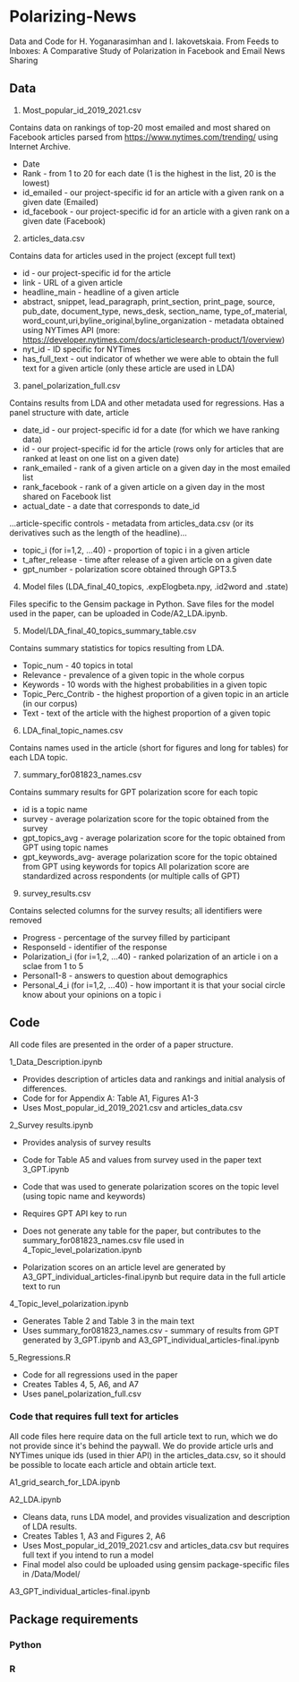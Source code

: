# Polarizing-News
Data and Code for H. Yoganarasimhan and I. Iakovetskaia. From Feeds to Inboxes: A Comparative Study of Polarization in
Facebook and Email News Sharing

## Data

1. Most_popular_id_2019_2021.csv 

Contains data on rankings of top-20 most emailed and most shared on Facebook articles parsed from https://www.nytimes.com/trending/ using Internet Archive.
- Date
- Rank - from 1 to 20 for each date (1 is the highest in the list, 20 is the lowest)
- id_emailed - our project-specific id for an article with a given rank on a given date (Emailed)
- id_facebook - our project-specific id for an article with a given rank on a given date (Facebook)

2. articles_data.csv

Contains data for articles used in the project (except full text)
- id - our project-specific id for the article
- link - URL of a given article
- headline_main - headline of a given article
- abstract, snippet, lead_paragraph, print_section, print_page, source, pub_date, document_type, news_desk, section_name, type_of_material, word_count,uri,byline_original,byline_organization - metadata obtained using NYTimes API (more: https://developer.nytimes.com/docs/articlesearch-product/1/overview)
- nyt_id - ID specific for NYTimes
- has_full_text - out indicator of whether we were able to obtain the full text for a given article (only these article are used in LDA)

3. panel_polarization_full.csv

Contains results from LDA and other metadata used for regressions. Has a panel structure with date, article
- date_id - our project-specific id for a date (for which we have ranking data)
- id - our project-specific id for the article (rows only for articles that are ranked at least on one list on a given date)
- rank_emailed - rank of a given article on a given day in the most emailed list 
- rank_facebook - rank of a given article on a given day in the most shared on Facebook list 
- actual_date - a date that corresponds to date_id

...article-specific controls - metadata from articles_data.csv (or its derivatives such as the length of the headline)...

- topic_i (for i=1,2, ...40) - proportion of topic i in a given article
- t_after_release - time after release of a given article on a given date
- gpt_number - polarization score obtained through GPT3.5

4. Model files (LDA_final_40_topics, .expElogbeta.npy, .id2word and .state)

Files specific to the Gensim package in Python. Save files for the model used in the paper, can be uploaded in Code/A2_LDA.ipynb.

5. Model/LDA_final_40_topics_summary_table.csv

Contains summary statistics for topics resulting from LDA.

- Topic_num - 40 topics in total
- Relevance - prevalence of a given topic in the whole corpus 
- Keywords - 10 words with the highest probabilities in a given topic
- Topic_Perc_Contrib - the highest proportion of a given topic in an article (in our corpus)
- Text - text of the article with the highest proportion of a given topic

6. LDA_final_topic_names.csv 

Contains names used in the article (short for figures and long for tables) for each LDA topic.

7.  summary_for081823_names.csv

Contains summary results for GPT polarization score for each topic 
- id is a topic name
- survey - average polarization score for the topic obtained from the survey 
- gpt_topics_avg - average polarization score for the topic obtained from GPT using topic names 
- gpt_keywords_avg- average polarization score for the topic obtained from GPT using keywords for topics 
All polarization score are standardized across respondents (or multiple calls of GPT)

9. survey_results.csv

Contains selected columns for the survey results; all identifiers were removed
- Progress - percentage of the survey filled by participant
- ResponseId - identifier of the response
- Polarization_i (for i=1,2, ...40) - ranked polarization of an article i on a sclae from 1 to 5
- Personal1-8 - answers to question about demographics
- Personal_4_i (for i=1,2, ...40) - how important it is that your social circle know about your opinions on a topic i

## Code

All code files are presented in the order of a paper structure.

1_Data_Description.ipynb

- Provides description of articles data and rankings and initial analysis of differences.
- Code for for Appendix A: Table A1, Figures A1-3
- Uses Most_popular_id_2019_2021.csv and articles_data.csv

2_Survey results.ipynb

- Provides analysis of survey results
- Code for Table A5 and values from survey used in the paper text
3_GPT.ipynb

- Code that was used to generate polarization scores on the topic level (using topic name and keywords)
- Requires GPT API key to run
- Does not generate any table for the paper, but contributes to the summary_for081823_names.csv file used in 4_Topic_level_polarization.ipynb
- Polarization scores on an article level are generated by A3_GPT_individual_articles-final.ipynb but require data in the full article text to run

4_Topic_level_polarization.ipynb

- Generates Table 2 and Table 3 in the main text
- Uses summary_for081823_names.csv - summary of results from GPT generated by 3_GPT.ipynb and A3_GPT_individual_articles-final.ipynb 

5_Regressions.R

- Code for all regressions used in the paper
- Creates Tables 4, 5, A6, and A7
- Uses panel_polarization_full.csv

### Code that requires full text for articles 

All code files here require data on the full article text to run, which we do not provide since it's behind the paywall. We do provide article urls and NYTimes unique ids (used in thier API) in the articles_data.csv, so it should be possible to locate each article and obtain article text.

A1_grid_search_for_LDA.ipynb

A2_LDA.ipynb

- Cleans data, runs LDA model, and provides visualization and description of LDA results.
- Creates Tables 1, A3 and Figures 2, A6
- Uses Most_popular_id_2019_2021.csv and articles_data.csv but requires full text if you intend to run a model
- Final model also could be uploaded using gensim package-specific files in /Data/Model/

A3_GPT_individual_articles-final.ipynb

## Package requirements

### Python

### R

